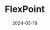 ---  
layout: startup_page  
title: "FlexPoint"  
id: "getflexpoint.com"  
permalink: "/flexpointgetflexpoint.com03182024/"  
website: "https://www.getflexpoint.com/"  
funding_round: "Debt & Equity"  
funding_amount: "$35M"  
investors: "Haymaker Ventures, Garuda Ventures, Far Out Ventures, Cascade Seed Fund"  
about: "FlexPoint is a payments automation platform designed for managed service providers (MSPs) and their clients. It simplifies payments and optimizes cash flow through robust automations and deep integrations, providing a streamlined billing experience. This platform aims to improve efficiency and productivity for MSPs."  
markets: "Fintech, SaaS, B2B Payments, Financial Software, Business/Productivity Software"  
hq: "Minnetonka, Minnesota, United States"  
founded_year: "2021"  
linkedin: "https://www.linkedin.com/company/getflexpoint"  
twitter: ""  
instagram: ""  
facebook: "https://www.facebook.com/GetFlexPoint"  
crunchbase: ""  
pitchbook: "https://pitchbook.com/profiles/company/489966-58"  

date_display: "18-Mar-2024"  
date: "2024-03-18"

# SEO Optimization  
meta_title: "FlexPoint - Debt & Equity Funding ($35M)"  
meta_description: "FlexPoint, FlexPoint is a payments automation platform designed for managed service providers (MSPs) and their clients. It simplifies payments and optimizes cash..."  
meta_keywords: "FlexPoint, Fintech, SaaS, B2B Payments, Financial Software, Business/Productivity Software, Debt & Equity funding"  
canonical_url: "https://startup.projectstartups.com/flexpointgetflexpoint.com03182024/"  
---